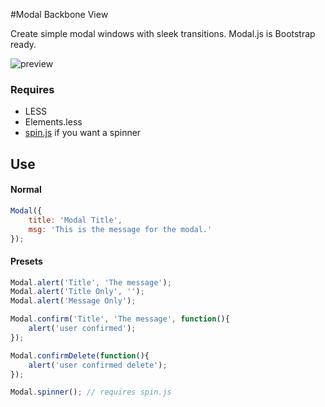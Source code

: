 #Modal Backbone View

Create simple modal windows with sleek transitions. Modal.js is Bootstrap ready.

![preview](http://i.imgur.com/ZWHsJVZ.png)

### Requires
- LESS
- Elements.less
- [spin.js](http://fgnass.github.io/spin.js/) if you want a spinner

Use
---
#### Normal

```javascript
Modal({
	title: 'Modal Title',
	msg: 'This is the message for the modal.'
});
```

#### Presets

```javascript
Modal.alert('Title', 'The message');
Modal.alert('Title Only', '');
Modal.alert('Message Only');

Modal.confirm('Title', 'The message', function(){
	alert('user confirmed');
});

Modal.confirmDelete(function(){
	alert('user confirmed delete');
});

Modal.spinner(); // requires spin.js
```
